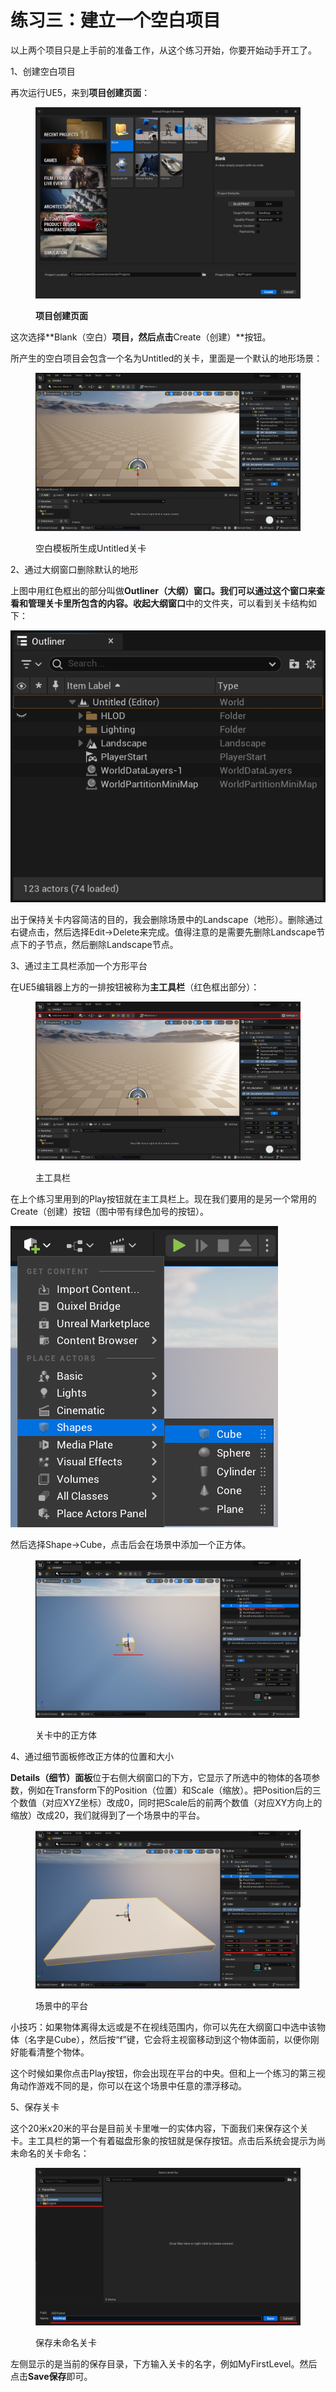 # 练习三：建立一个空白项目

以上两个项目只是上手前的准备工作，从这个练习开始，你要开始动手开工了。

1、创建空白项目

再次运行UE5，来到**项目创建页面**：

<figure><img src=".gitbook/assets/image (8) (1).png" alt=""><figcaption><p><strong>项目创建页面</strong></p></figcaption></figure>

这次选择**Blank（空白）**项目，然后点击**Create（创建）**按钮。

所产生的空白项目会包含一个名为Untitled的关卡，里面是一个默认的地形场景：

<figure><img src=".gitbook/assets/image (15).png" alt=""><figcaption><p>空白模板所生成Untitled关卡</p></figcaption></figure>

2、通过大纲窗口删除默认的地形

上图中用红色框出的部分叫做**Outliner（大纲）**窗口。我们可以通过这个窗口来查看和管理关卡里所包含的内容。收起**大纲窗口**中的文件夹，可以看到关卡结构如下：

![](<.gitbook/assets/image (12).png>)

出于保持关卡内容简洁的目的，我会删除场景中的Landscape（地形）。删除通过右键点击，然后选择Edit->Delete来完成。值得注意的是需要先删除Landscape节点下的子节点，然后删除Landscape节点。

3、通过主工具栏添加一个方形平台

在UE5编辑器上方的一排按钮被称为**主工具栏**（红色框出部分）：

<figure><img src=".gitbook/assets/image (16).png" alt=""><figcaption><p>主工具栏</p></figcaption></figure>

在上个练习里用到的Play按钮就在主工具栏上。现在我们要用的是另一个常用的Create（创建）按钮（图中带有绿色加号的按钮）。

![](<.gitbook/assets/image (14).png>)

然后选择Shape->Cube，点击后会在场景中添加一个正方体。

<figure><img src=".gitbook/assets/image (4) (1).png" alt=""><figcaption><p>关卡中的正方体</p></figcaption></figure>

4、通过细节面板修改正方体的位置和大小

**Details（细节）面板**位于右侧大纲窗口的下方，它显示了所选中的物体的各项参数，例如在Transform下的Position（位置）和Scale（缩放）。把Position后的三个数值（对应XYZ坐标）改成0，同时把Scale后的前两个数值（对应XY方向上的缩放）改成20，我们就得到了一个场景中的平台。

<figure><img src=".gitbook/assets/image (5) (1).png" alt=""><figcaption><p>场景中的平台</p></figcaption></figure>

小技巧：如果物体离得太远或是不在视线范围内，你可以先在大纲窗口中选中该物体（名字是Cube），然后按“f”键，它会将主视窗移动到这个物体面前，以便你刚好能看清整个物体。

这个时候如果你点击Play按钮，你会出现在平台的中央。但和上一个练习的第三视角动作游戏不同的是，你可以在这个场景中任意的漂浮移动。

5、保存关卡

这个20米x20米的平台是目前关卡里唯一的实体内容，下面我们来保存这个关卡。主工具栏的第一个有着磁盘形象的按钮就是保存按钮。点击后系统会提示为尚未命名的关卡命名：

<figure><img src=".gitbook/assets/image (1) (1) (1).png" alt=""><figcaption><p>保存未命名关卡</p></figcaption></figure>

左侧显示的是当前的保存目录，下方输入关卡的名字，例如MyFirstLevel。然后点击**Save保存**即可。
